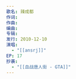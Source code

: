 ```yaml
---
歌名: 辣成都
作词: 
作曲: 
编曲: 
专辑: 
发行: 2010-12-10
演唱:
  - "[[ansrj]]"
EP: 17
抄袭:
  - "[[血战唐人街 - GTA]]"
---
```

